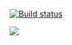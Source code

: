 [![Build status](https://ci.appveyor.com/api/projects/status/hxyycpo7f9uvpf3x)](https://ci.appveyor.com/project/danblack101/nextdashboard)

<a href='http://54.79.101.11:8080/job/NextDashboard%20CI/'><img src='http://54.79.101.11:8080/buildStatus/icon?job=NextDashboard CI'></a>
